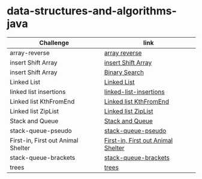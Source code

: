 # data-structures-and-algorithms-java

Challenge | link 
---------|------
array-reverse | [array reverse ](https://github.com/Dima-Zeklam/data-structures-and-algorithms-java/blob/array-reverse/array-reverse/README.md)
insert Shift Array | [insert Shift Array](https://github.com/Dima-Zeklam/data-structures-and-algorithms-java/blob/array-insert-shift/array-insert-shift/README.md)
insert Shift Array | [Binary Search](https://github.com/Dima-Zeklam/data-structures-and-algorithms-java/blob/main/array-binary-search/README.md)
Linked List | [Linked List](https://github.com/Dima-Zeklam/data-structures-and-algorithms-java/blob/linked-list/linked-list/README.md)
linked list insertions | [linked-list-insertions](https://github.com/Dima-Zeklam/data-structures-and-algorithms-java/blob/linked-list-insertions/linked-list/README.md)
Linked list KthFromEnd |  [Linked list KthFromEnd ](https://github.com/Dima-Zeklam/data-structures-and-algorithms-java/blob/linked-list-kth/linked-list/README.md)
Linked list ZipList |  [Linked list ZipList ](https://github.com/Dima-Zeklam/data-structures-and-algorithms-java/tree/linked-list-zip/linked-list#readme)
Stack and Queue |  [Stack and Queue](https://github.com/Dima-Zeklam/data-structures-and-algorithms-java/blob/stack-and-queue/stack-queue/README.md)
stack-queue-pseudo | [stack-queue-pseudo](https://github.com/Dima-Zeklam/data-structures-and-algorithms-java/blob/main/stack-queue/README.md)
First-in, First out Animal Shelter | [First-in, First out Animal Shelter](https://github.com/Dima-Zeklam/data-structures-and-algorithms-java/blob/stack-queue-animal-shelter/stack-queue/README.md)
stack-queue-brackets | [stack-queue-brackets](https://github.com/Dima-Zeklam/data-structures-and-algorithms-java/blob/stack-queue-brackets/stack-queue/README.md)
trees | [trees](https://github.com/Dima-Zeklam/data-structures-and-algorithms-java/blob/main/trees/README.md)